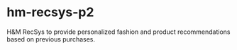 # hm-recsys-p2
H&amp;M RecSys to provide personalized fashion and product recommendations based on previous purchases.
